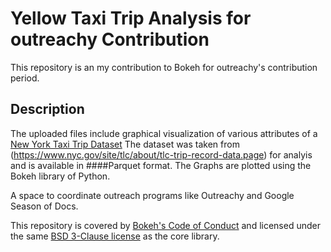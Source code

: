 # Yellow Taxi Trip Analysis for outreachy Contribution
This repository is an my contribution to Bokeh for outreachy's contribution period.
## Description
The uploaded files include graphical visualization of various attributes of a [New York Taxi Trip Dataset](https://www.nyc.gov/site/tlc/about/tlc-trip-record-data.page)
The dataset was taken from (https://www.nyc.gov/site/tlc/about/tlc-trip-record-data.page) for analyis and is available in ####Parquet format.
The Graphs are plotted using the Bokeh library of Python.



A space to coordinate outreach programs like Outreachy and Google Season of Docs.

This repository is covered by [Bokeh's Code of Conduct](https://github.com/bokeh/bokeh/blob/branch-3.1/docs/CODE_OF_CONDUCT.md) and licensed under the same [BSD 3-Clause license](https://github.com/bokeh/bokeh/blob/branch-3.1/LICENSE.txt) as the core library.
